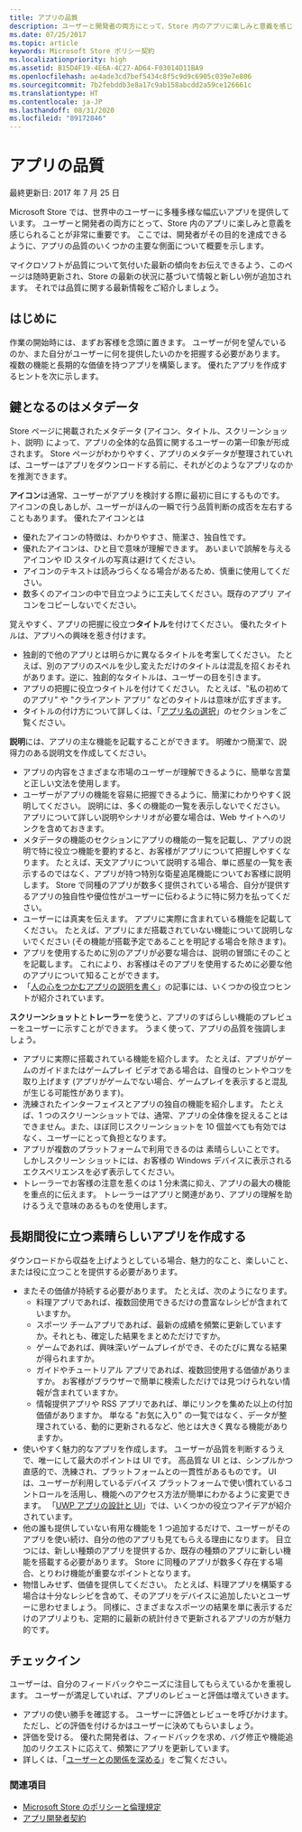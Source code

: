 ```yaml
---
title: アプリの品質
description: ユーザーと開発者の両方にとって、Store 内のアプリに楽しみと意義を感じられることが非常に重要です。 ここでは、開発者がその目的を達成できるように、アプリの品質のいくつかの主要な側面について概要を示します。
ms.date: 07/25/2017
ms.topic: article
keywords: Microsoft Store ポリシー契約
ms.localizationpriority: high
ms.assetid: B15D4F19-4E6A-4C27-AD64-F03014D11BA9
ms.openlocfilehash: ae4ade3cd7bef5434c8f5c9d9c6905c039e7e806
ms.sourcegitcommit: 7b2febddb3e8a17c9ab158abcdd2a59ce126661c
ms.translationtype: HT
ms.contentlocale: ja-JP
ms.lasthandoff: 08/31/2020
ms.locfileid: "89172846"
---
```

# <a name="app-quality"></a>アプリの品質

最終更新日: 2017 年 7 月 25 日

Microsoft Store では、世界中のユーザーに多種多様な幅広いアプリを提供しています。 ユーザーと開発者の両方にとって、Store 内のアプリに楽しみと意義を感じられることが非常に重要です。 ここでは、開発者がその目的を達成できるように、アプリの品質のいくつかの主要な側面について概要を示します。

マイクロソフトが品質について気付いた最新の傾向をお伝えできるよう、このページは随時更新され、Store の最新の状況に基づいて情報と新しい例が追加されます。 それでは品質に関する最新情報をご紹介しましょう。


## <a name="where-to-start"></a>はじめに

作業の開始時には、まずお客様を念頭に置きます。 ユーザーが何を望んでいるのか、また自分がユーザーに何を提供したいのかを把握する必要があります。 複数の機能と長期的な価値を持つアプリを構築します。 優れたアプリを作成するヒントを次に示します。


## <a name="metadata-is-key"></a>鍵となるのはメタデータ

Store ページに掲載されたメタデータ (アイコン、タイトル、スクリーンショット、説明) によって、アプリの全体的な品質に関するユーザーの第一印象が形成されます。 Store ページがわかりやすく、アプリのメタデータが整理されていれば、ユーザーはアプリをダウンロードする前に、それがどのようなアプリなのかを推測できます。

**アイコン**は通常、ユーザーがアプリを検討する際に最初に目にするものです。 アイコンの良しあしが、ユーザーがほんの一瞬で行う品質判断の成否を左右することもあります。 優れたアイコンとは

- 優れたアイコンの特徴は、わかりやすさ、簡潔さ、独自性です。
- 優れたアイコンは、ひと目で意味が理解できます。 あいまいで誤解を与えるアイコンや ID スタイルの写真は避けてください。
- アイコンのテキストは読みづらくなる場合があるため、慎重に使用してください。
- 数多くのアイコンの中で目立つように工夫してください。既存のアプリ アイコンをコピーしないでください。

覚えやすく、アプリの把握に役立つ**タイトル**を付けてください。 優れたタイトルは、アプリへの興味を惹き付けます。

- 独創的で他のアプリとは明らかに異なるタイトルを考案してください。 たとえば、別のアプリのスペルを少し変えただけのタイトルは混乱を招くおそれがあります。逆に、独創的なタイトルは、ユーザーの目を引きます。
- アプリの把握に役立つタイトルを付けてください。 たとえば、"私の初めてのアプリ" や "クライアント アプリ” などのタイトルは意味が広すぎます。
- タイトルの付け方について詳しくは、「[アプリ名の選択](./create-your-app-by-reserving-a-name.md#choosing-your-apps-name)」のセクションをご覧ください。

**説明**には、アプリの主な機能を記載することができます。 明確かつ簡潔で、説得力のある説明文を作成してください。

- アプリの内容をさまざまな市場のユーザーが理解できるように、簡単な言葉と正しい文法を使用します。
- ユーザーがアプリの機能を容易に把握できるように、簡潔にわかりやすく説明してください。 説明には、多くの機能の一覧を表示しないでください。 アプリについて詳しい説明やシナリオが必要な場合は、Web サイトへのリンクを含めておきます。
- メタデータの機能のセクションにアプリの機能の一覧を記載し、アプリの説明で特に役立つ機能を要約すると、お客様がアプリについて把握しやすくなります。 たとえば、天文アプリについて説明する場合、単に惑星の一覧を表示するのではなく、アプリが持つ特別な衛星追尾機能についてお客様に説明します。 Store で同種のアプリが数多く提供されている場合、自分が提供するアプリの独自性や優位性がユーザーに伝わるように特に努力を払ってください。
- ユーザーには真実を伝えます。 アプリに実際に含まれている機能を記載してください。 たとえば、アプリにまだ搭載されていない機能について説明しないでください (その機能が搭載予定であることを明記する場合を除きます)。
- アプリを使用するために別のアプリが必要な場合は、説明の冒頭にそのことを記載します。 これにより、お客様はそのアプリを使用するために必要な他のアプリについて知ることができます。
- 「[人の心をつかむアプリの説明を書く](./write-a-great-app-description.md)」の記事には、いくつかの役立つヒントが紹介されています。

**スクリーンショット**と**トレーラー**を使うと、アプリのすばらしい機能のプレビューをユーザーに示すことができます。 うまく使って、アプリの品質を強調しましょう。

- アプリに実際に搭載されている機能を紹介します。 たとえば、アプリがゲームのガイドまたはゲームプレイ ビデオである場合は、自慢のヒントやコツを取り上げます (アプリがゲームでない場合、ゲームプレイを表示すると混乱が生じる可能性があります)。
- 洗練されたインターフェイスとアプリの独自の機能を紹介します。 たとえば、1 つのスクリーンショットでは、通常、アプリの全体像を捉えることはできません。また、ほぼ同じスクリーンショットを 10 個並べても有効ではなく、ユーザーにとって負担となります。
- アプリが複数のプラットフォームで利用できるのは 素晴らしいことです。 しかしスクリーン ショットには、お客様の Windows デバイスに表示されるエクスペリエンスを必ず表示してください。
- トレーラーでお客様の注意を惹くのは 1 分未満に抑え、アプリの最大の機能を重点的に伝えます。 トレーラーはアプリと関連があり、アプリの理解を助けるうえで意味のあるものを使用します。


## <a name="create-amazing-apps-with-staying-power"></a>長期間役に立つ素晴らしいアプリを作成する

ダウンロードから収益を上げようとしている場合、魅力的なこと、楽しいこと、または役に立つことを提供する必要があります。

- またその価値が持続する必要があります。 たとえば、次のようになります。
    - 料理アプリであれば、複数回使用できるだけの豊富なレシピが含まれていますか。
    - スポーツ チームアプリであれば、最新の成績を頻繁に更新していますか。それとも、確定した結果をまとめただけですか。
    - ゲームであれば、興味深いゲームプレイができ、そのたびに異なる結果が得られますか。
    - ガイドやチュートリアル アプリであれば、複数回使用する価値がありますか。 お客様がブラウザーで簡単に検索しただけでは見つけられない情報が含まれていますか。
    - 情報提供アプリや RSS アプリであれば、単にリンクを集めた以上の付加価値がありますか。 単なる "お気に入り" の一覧ではなく、データが整理されている、動的に更新されるなど、他とは大きく異なる機能がありますか。
- 使いやすく魅力的なアプリを作成します。 ユーザーが品質を判断するうえで、唯一にして最大のポイントは UI です。 高品質な UI とは、シンプルかつ直感的で、洗練され、プラットフォームとの一貫性があるものです。 UI は、ユーザーが利用しているデバイス プラットフォームで使い慣れているコントロールを活用し、機能へのアクセス方法が簡単にわかるように変更できます。 「[UWP アプリの設計と UI](https://developer.microsoft.com/windows/apps/design)」では、いくつかの役立つアイデアが紹介されています。
- 他の誰も提供していない有用な機能を 1 つ追加するだけで、ユーザーがそのアプリを使い続け、自分の他のアプリも見てもらえる理由になります。 目立つには、新しい種類のアプリを提供するか、既存の種類のアプリに新しい機能を搭載する必要があります。 Store に同種のアプリが数多く存在する場合、とりわけ機能が重要なポイントとなります。
- 物惜しみせず、価値を提供してください。 たとえば、料理アプリを構築する場合は十分なレシピを含めて、そのアプリをデバイスに追加したいとユーザーに思わせましょう。 同様に、さまざまなスポーツの結果を単に表示するだけのアプリよりも、定期的に最新の統計付きで更新されるアプリの方が魅力的です。


## <a name="check-in"></a>チェックイン

ユーザーは、自分のフィードバックやニーズに注目してもらえているかを重視します。 ユーザーが満足していれば、アプリのレビューと評価は増えていきます。

- アプリの使い勝手を確認する。 ユーザーに評価とレビューを呼びかけます。ただし、どの評価を付けるかはユーザーに決めてもらいましょう。
- 評価を受ける。 優れた開発者は、フィードバックを求め、バグ修正や機能追加のリクエストに応えて、頻繁にアプリを更新しています。
- 詳しくは、「[ユーザーとの関係を深める](https://developer.microsoft.com/store/engage)」をご覧ください。


### <a name="see-also"></a>関連項目

- [Microsoft Store のポリシーと倫理規定](store-policies-and-code-of-conduct.md)
- [アプリ開発者契約](/legal/windows/agreements/app-developer-agreement)